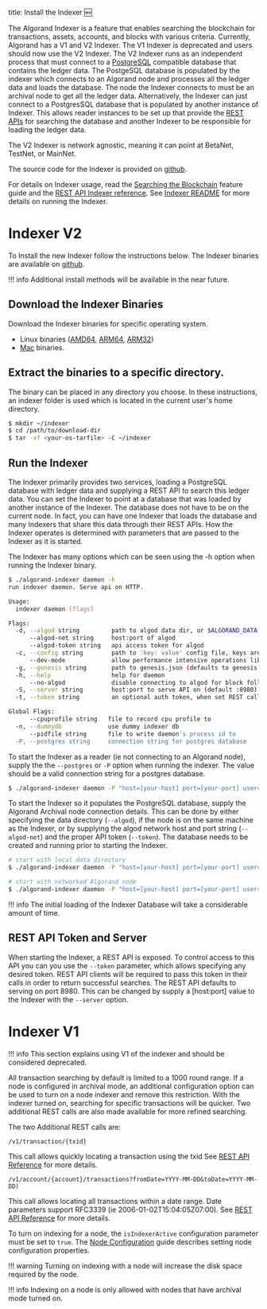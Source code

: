 title: Install the Indexer 🆕

The Algorand Indexer is a feature that enables searching the blockchain for transactions, assets, accounts, and blocks with various criteria. Currently, Algorand has a V1 and V2 Indexer. The V1 Indexer is deprecated and users should now use the V2 Indexer. The V2 Indexer runs as an independent process that must connect to a [PostgreSQL](https://www.postgresql.org/) compatible database that contains the ledger data. The PostgeSQL database is populated by the indexer which connects to an Algorand node and processes all the ledger data and loads the database. The node the Indexer connects to must be an archival node to get all the ledger data. Alternatively, the Indexer can just connect to a PostgresSQL database that is populated by another instance of Indexer. This allows reader instances to be set up that provide the [REST APIs](../../reference/rest-apis/indexer.md) for searching the database and another Indexer to be responsible for loading the ledger data.


The V2 Indexer is network agnostic, meaning it can point at BetaNet, TestNet, or MainNet. 

The source code for the Indexer is provided on [github](https://github.com/algorand/indexer).

For details on Indexer usage, read the [Searching the Blockchain](../../features/indexer.md) feature guide and the [REST API Indexer reference](../../reference/rest-apis/indexer.md). See [Indexer README](https://github.com/algorand/indexer) for more details on running the Indexer.

# Indexer V2
To Install the new Indexer follow the instructions below. The Indexer binaries are available on [github](https://github.com/algorand/indexer/releases).

!!! info
    Additional install methods will be available in the near future.

## Download the Indexer Binaries
Download the Indexer binaries for specific operating system.

* Linux binaries ([AMD64](https://github.com/algorand/indexer/releases/download/2.0.0/algorand-indexer_linux_arm64_2.0.0.tar.bz2), [ARM64](https://github.com/algorand/indexer/releases/download/2.0.0/algorand-indexer_linux_arm64_2.0.0.tar.bz2), [ARM32](https://github.com/algorand/indexer/releases/download/2.0.0/algorand-indexer_linux_arm_2.0.0.tar.bz2))
* [Mac](https://github.com/algorand/indexer/releases/download/2.0.0/algorand-indexer_darwin_amd64_2.0.0.tar.bz2) binaries.
  
## Extract the binaries to a specific directory. 
The binary can be placed in any directory you choose. In these instructions, an indexer folder is used which is located in the current user's home directory.

```bash
$ mkdir ~/indexer
$ cd /path/to/download-dir
$ tar -xf <your-os-tarfile> -C ~/indexer
```

## Run the Indexer
The Indexer primarily provides two services, loading a PostgreSQL database with ledger data and supplying a REST API to search this ledger data. You can set the Indexer to point at a database that was loaded by another instance of the Indexer. The database does not have to be on the current node. In fact, you can have one Indexer that loads the database and many Indexers that share this data through their REST APIs. How the Indexer operates is determined with parameters that are passed to the Indexer as it is started.

The Indexer has many options which can be seen using the -h option when running the Indexer binary.

```bash
$ ./algorand-indexer daemon -h
run indexer daemon. Serve api on HTTP.

Usage:
  indexer daemon [flags]

Flags:
  -d, --algod string         path to algod data dir, or $ALGORAND_DATA
      --algod-net string     host:port of algod
      --algod-token string   api access token for algod
  -c, --config string        path to 'key: value' config file, keys are same as command line options
      --dev-mode             allow performance intensive operations like searching for accounts at a particular round
  -g, --genesis string       path to genesis.json (defaults to genesis.json in algod data dir if that was set)
  -h, --help                 help for daemon
      --no-algod             disable connecting to algod for block following
  -S, --server string        host:port to serve API on (default :8980) (default ":8980")
  -t, --token string         an optional auth token, when set REST calls must use this token in a bearer format, or in a 'X-Indexer-API-Token' header

Global Flags:
      --cpuprofile string   file to record cpu profile to
  -n, --dummydb             use dummy indexer db
      --pidfile string      file to write daemon's process id to
  -P, --postgres string     connection string for postgres database
```

To start the Indexer as a reader (ie not connecting to an Algorand node), supply the the `--postgres` or `-P` option when running the indexer. The value should be a valid connection string for a postgres database.

```bash
$ ./algorand-indexer daemon -P "host=[your-host] port=[your-port] user=[uname] password=[password] dbname=[ledgerdb] sslmode=disable"  --no-algod
```

To start the Indexer so it populates the PostgreSQL database, supply the Algorand Archival node connection details. This can be done by either specifying the data directory (`--algod`), if the node is on the same machine as the Indexer, or by supplying the algod network host and port string (`--algod-net`) and the proper API token (`--token`). The database needs to be created and running prior to starting the Indexer.

```bash
# start with local data directory
$ ./algorand-indexer daemon -P "host=[your-host] port=[your-port] user=[uname] password=[password] dbname=[ledgerdb] sslmode=disable" --algod=~/node/data

# start with networked Algorand node
$ ./algorand-indexer daemon -P "host=[your-host] port=[your-port] user=[uname] password=[password] dbname=[ledgerdb] sslmode=disable" --algod-net="http://[your-host]:[your-port]" ---algod-token="[your-api-token]

```

!!! info
    The initial loading of the Indexer Database will take a considerable amount of time.


## REST API Token and Server
When starting the Indexer, a REST API is exposed. To control access to this API you can you use the `--token` parameter, which allows specifying any desired token. REST API clients will be required to pass this token in their calls in order to return successful searches. The REST API defaults to serving on port 8980. This can be changed by supply a [host:port] value to the Indexer with the `--server` option.

# Indexer V1

!!! info
     This section explains using V1 of the indexer and should be considered deprecated.

All transaction searching by default is limited to a 1000 round range. If a node is configured in archival mode, an additional configuration option can be used to turn on a node indexer and remove this restriction. With the indexer turned on, searching for specific transactions will be quicker. Two additional REST calls are also made available for more refined searching. 

The two Additional REST calls are:

```
/v1/transaction/{txid}
```
This call allows quickly locating a transaction using the txid
See [REST API Reference](../../reference/rest-apis/algod/v1.md#get-v1transactiontxid) for more details.

```
/v1/account/{account}/transactions?fromDate=YYYY-MM-DD&toDate=YYYY-MM-DD) 
```

This call allows locating all transactions within a date range. Date parameters support RFC3339 (ie 2006-01-02T15:04:05Z07:00).
See [REST API Reference](../../reference/rest-apis/algod/v1.md#get-v1accountaddresstransactions) for more details.

To turn on indexing for a node, the `isIndexerActive` configuration parameter must be set to `true`. The [Node Configuration](../../reference/node/config.md) guide describes setting node configuration properties.

!!! warning
     Turning on indexing with a node will increase the disk space required by the node.

!!! info
    Indexing on a node is only allowed with nodes that have archival mode turned on.
